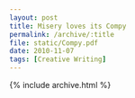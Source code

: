 ```yaml
---
layout: post
title: Misery loves its Compy
permalink: /archive/:title
file: static/Compy.pdf
date: 2010-11-07
tags: [Creative Writing]
---
```

{% include archive.html %}
